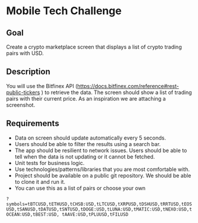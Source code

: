 # Mobile Tech Challenge

## Goal
Create a crypto marketplace screen that displays a list of crypto trading pairs with USD.

## Description
You will use the Bitfinex API (https://docs.bitfinex.com/reference#rest-public-tickers ) to retrieve the data. 
The screen should show a list of trading pairs with their current price. As an inspiration we are attaching a screenshot.

## Requirements
- Data on screen should update automatically every 5 seconds.
- Users should be able to filter the results using a search bar.
- The app should be resilient to network issues. Users should be able to tell when the data is not updating or it cannot be fetched.
- Unit tests for business logic.
- Use technologies/patterns/libraries that you are most comfortable with.
- Project should be available on a public git repository. We should be able to clone it and run it.
- You can use this as a list of pairs or choose your own

 `?symbols=tBTCUSD,tETHUSD,tCHSB:USD,tLTCUSD,tXRPUSD,tDSHUSD,tRRTUSD,tEOSUSD,tSANUSD,tDATUSD,tSNTUSD,tDOGE:USD,tLUNA:USD,tMATIC:USD,tNEXO:USD,tOCEAN:USD,tBEST:USD, tAAVE:USD,tPLUUSD,tFILUSD`
